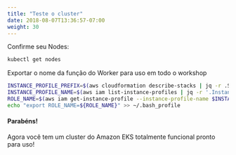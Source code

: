 ```yaml
---
title: "Teste o cluster"
date: 2018-08-07T13:36:57-07:00
weight: 30
---
```


Confirme seu Nodes:

```bash
kubectl get nodes
```

Exportar o nome da função do Worker para uso em todo o workshop

```bash
INSTANCE_PROFILE_PREFIX=$(aws cloudformation describe-stacks | jq -r .Stacks[].StackName | grep eksctl-eksworkshop-eksctl-nodegroup)
INSTANCE_PROFILE_NAME=$(aws iam list-instance-profiles | jq -r '.InstanceProfiles[].InstanceProfileName' | grep $INSTANCE_PROFILE_PREFIX)
ROLE_NAME=$(aws iam get-instance-profile --instance-profile-name $INSTANCE_PROFILE_NAME | jq -r '.InstanceProfile.Roles[] | .RoleName')
echo "export ROLE_NAME=${ROLE_NAME}" >> ~/.bash_profile

```

#### Parabéns!

Agora você tem um cluster do Amazon EKS totalmente funcional pronto para uso!
